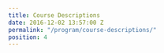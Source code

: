 ```yaml
---
title: Course Descriptions
date: 2016-12-02 13:57:00 Z
permalink: "/program/course-descriptions/"
position: 4
---
```


